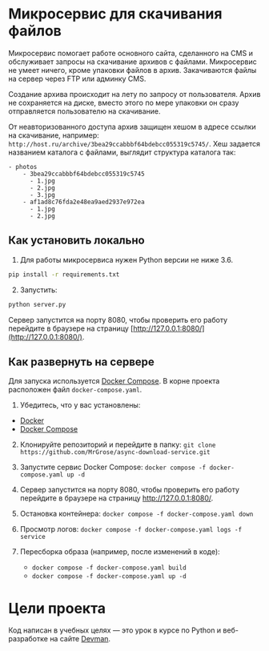 # Микросервис для скачивания файлов

Микросервис помогает работе основного сайта, сделанного на CMS и обслуживает
запросы на скачивание архивов с файлами. Микросервис не умеет ничего, кроме упаковки файлов
в архив. Закачиваются файлы на сервер через FTP или админку CMS.

Создание архива происходит на лету по запросу от пользователя. Архив не сохраняется на диске, вместо этого по мере упаковки он сразу отправляется пользователю на скачивание.

От неавторизованного доступа архив защищен хешом в адресе ссылки на скачивание, например: `http://host.ru/archive/3bea29ccabbbf64bdebcc055319c5745/`. Хеш задается названием каталога с файлами, выглядит структура каталога так:

```
- photos
    - 3bea29ccabbbf64bdebcc055319c5745
      - 1.jpg
      - 2.jpg
      - 3.jpg
    - af1ad8c76fda2e48ea9aed2937e972ea
      - 1.jpg
      - 2.jpg
```


## Как установить локально

1. Для работы микросервиса нужен Python версии не ниже 3.6.

```bash
pip install -r requirements.txt
```
2. Запустить:
```bash
python server.py
```
Сервер запустится на порту 8080, чтобы проверить его работу перейдите в браузере на страницу [http://127.0.0.1:8080/](http://127.0.0.1:8080/).

## Как развернуть на сервере

Для запуска используется [Docker Compose](https://docs.docker.com/compose/install/).
В корне проекта расположен файл `docker-compose.yaml`.

1. Убедитесь, что у вас установлены:
- [Docker](https://docs.docker.com/get-docker/)
- [Docker Compose](https://docs.docker.com/compose/install/)

2. Клонируйте репозиторий и перейдите в папку: `git clone https://github.com/MrGrose/async-download-service.git`

3. Запустите сервис Docker Compose: `docker compose -f docker-compose.yaml up -d`

4. Сервер запустится на порту 8080, чтобы проверить его работу перейдите в браузере на страницу http://127.0.0.1:8080/.

5. Остановка контейнера: `docker compose -f docker-compose.yaml down`

6. Просмотр логов: `docker compose -f docker-compose.yaml logs -f service`

7. Пересборка образа (например, после изменений в коде): 

    - `docker compose -f docker-compose.yaml build`
    - `docker compose -f docker-compose.yaml up -d`

# Цели проекта

Код написан в учебных целях — это урок в курсе по Python и веб-разработке на сайте [Devman](https://dvmn.org).


